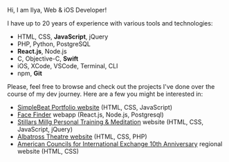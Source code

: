 Hi, I am Ilya, Web & iOS Developer!

I have up to 20 years of experience with various tools and technologies:
 - HTML, CSS, **JavaScript**, jQuery
 - PHP, Python, PostgreSQL
 - **React.js**, Node.js
 - C, Objective-C, **Swift**
 - iOS, XCode, VSCode, Terminal, CLI
 - npm, **Git**

Please, feel free to browse and check out the projects I've done over the course of my dev journey. Here are a few you might be interested in:

 + [SimpleBeat Portfolio website](https://simplebeat.github.io/SimpleBeat/) (HTML, CSS, JavaScript)
 + [Face Finder](https://faces-network.herokuapp.com) webapp (React.js, Node.js, Postgresql)
 + [Stillars Millg Personal Training & Meditation](http://stillars.moscow) website (HTML, CSS, JavaScript, jQuery)
 + [Albatross Theatre website](https://simplebeat.github.io/albatross/) (HTML, CSS, PHP)
 + [American Councils for International Exchange 10th Anniversary](https://simplebeat.github.io/2001-FLEX/) regional website (HTML, CSS)